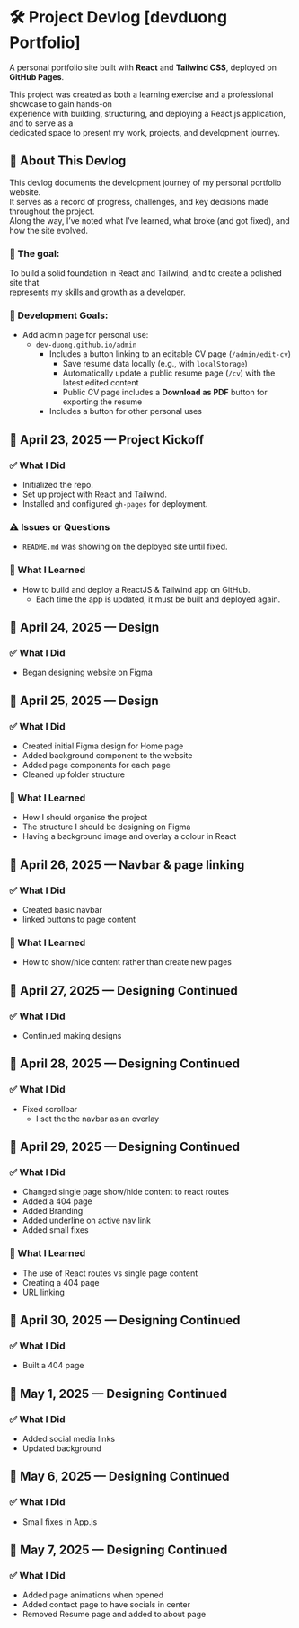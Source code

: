 # 🛠️ Project Devlog [devduong Portfolio]

A personal portfolio site built with **React** and **Tailwind CSS**, deployed on **GitHub Pages**.

This project was created as both a learning exercise and a professional showcase to gain hands-on  
experience with building, structuring, and deploying a React.js application, and to serve as a  
dedicated space to present my work, projects, and development journey.

## 📌 About This Devlog

This devlog documents the development journey of my personal portfolio website.  
It serves as a record of progress, challenges, and key decisions made throughout the project.  
Along the way, I’ve noted what I’ve learned, what broke (and got fixed), and how the site evolved.

### 🎯 The goal:

To build a solid foundation in React and Tailwind, and to create a polished site that  
represents my skills and growth as a developer.

### 🥅 Development Goals:

- Add admin page for personal use:
  - `dev-duong.github.io/admin`
    - Includes a button linking to an editable CV page (`/admin/edit-cv`)
      - Save resume data locally (e.g., with `localStorage`)
      - Automatically update a public resume page (`/cv`) with the latest edited content
      - Public CV page includes a **Download as PDF** button for exporting the resume
    - Includes a button for other personal uses

## 📅 April 23, 2025 — Project Kickoff

### ✅ What I Did

- Initialized the repo.
- Set up project with React and Tailwind.
- Installed and configured `gh-pages` for deployment.

### ⚠️ Issues or Questions

- `README.md` was showing on the deployed site until fixed.

### 🧠 What I Learned

- How to build and deploy a ReactJS & Tailwind app on GitHub.
  - Each time the app is updated, it must be built and deployed again.

## 📅 April 24, 2025 — Design

### ✅ What I Did

- Began designing website on Figma

## 📅 April 25, 2025 — Design

### ✅ What I Did

- Created initial Figma design for Home page
- Added background component to the website
- Added page components for each page
- Cleaned up folder structure

### 🧠 What I Learned

- How I should organise the project
- The structure I should be designing on Figma
- Having a background image and overlay a colour in React

## 📅 April 26, 2025 — Navbar & page linking

### ✅ What I Did

- Created basic navbar
- linked buttons to page content

### 🧠 What I Learned

- How to show/hide content rather than create new pages

## 📅 April 27, 2025 — Designing Continued

### ✅ What I Did

- Continued making designs

## 📅 April 28, 2025 — Designing Continued

### ✅ What I Did

- Fixed scrollbar
  - I set the the navbar as an overlay

## 📅 April 29, 2025 — Designing Continued

### ✅ What I Did

- Changed single page show/hide content to react routes
- Added a 404 page
- Added Branding
- Added underline on active nav link
- Added small fixes

### 🧠 What I Learned

- The use of React routes vs single page content
- Creating a 404 page
- URL linking

## 📅 April 30, 2025 — Designing Continued

### ✅ What I Did

- Built a 404 page

## 📅 May 1, 2025 — Designing Continued

### ✅ What I Did

- Added social media links
- Updated background

## 📅 May 6, 2025 — Designing Continued

### ✅ What I Did

- Small fixes in App.js

## 📅 May 7, 2025 — Designing Continued

### ✅ What I Did

- Added page animations when opened
- Added contact page to have socials in center
- Removed Resume page and added to about page
